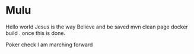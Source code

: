 # Mulu
Hello world 
Jesus is the way 
Believe and be saved mvn clean page docker build .
once this is done.

Poker check 
I am marching forward 
